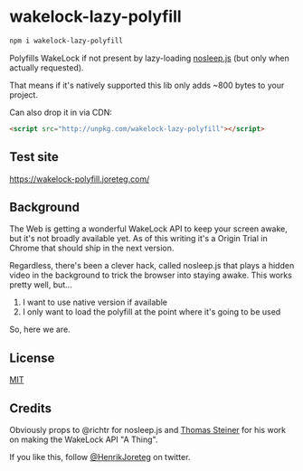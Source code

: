 # wakelock-lazy-polyfill

```bash
npm i wakelock-lazy-polyfill
```

Polyfills WakeLock if not present by lazy-loading [nosleep.js](https://github.com/richtr/NoSleep.js) (but only when actually requested).

That means if it's natively supported this lib only adds ~800 bytes to your project.

Can also drop it in via CDN:

```html
<script src="http://unpkg.com/wakelock-lazy-polyfill"></script>
```

## Test site

https://wakelock-polyfill.joreteg.com/

## Background

The Web is getting a wonderful WakeLock API to keep your screen awake, but it's not broadly available yet. As of this writing it's a Origin Trial in Chrome that should ship in the next version.

Regardless, there's been a clever hack, called nosleep.js that plays a hidden video in the background to trick the browser into staying awake. This works pretty well, but...

1. I want to use native version if available
2. I only want to load the polyfill at the point where it's going to be used

So, here we are.

## License

[MIT](https://mit.joreteg.com/)

## Credits

Obviously props to @richtr for nosleep.js and [Thomas Steiner](https://twitter.com/tomayac) for his work on making the WakeLock API "A Thing".

If you like this, follow [@HenrikJoreteg](https://twitter.com/HenrikJoreteg) on twitter.
